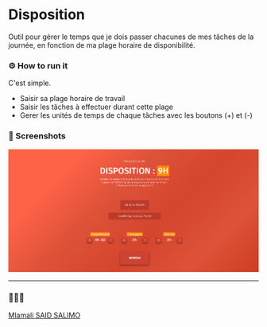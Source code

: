 # Disposition
Outil pour gérer le temps que je dois passer chacunes de mes tâches de la journée, en fonction de ma plage horaire de disponibilité.

### ⚙ How to run it
C'est simple.
- Saisir sa plage horaire de travail
- Saisir les tâches à effectuer durant cette plage
- Gerer les unités de temps de chaque tâches avec les boutons (+) et (-)

### 📸 Screenshots 

<img src="img/screen%20(1).png">

---
### 👨🏾‍💻
[Mlamali SAID SALIMO](https://www.linkedin.com/in/mlamalisaidsalimo)  <br/>
